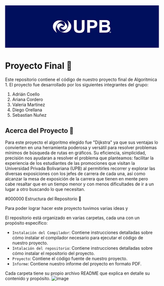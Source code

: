 ![](https://github.com/AdrianCoello/ProyectoFinal/blob/main/BannerUPB.png)
# Proyecto Final :page_facing_up:

Este repositorio contiene el código de nuestro proyecto final de Algoritmica 1. El proyecto fue desarrollado por los siguientes integrantes del grupo:

1. Adrián Coello 
2. Ariana Cordero
3. Valeria Martinez
4. Diego Orellana
5. Sebastian Nuñez

## Acerca del Proyecto :mag_right:

Para este proyecto el algoritmo elegido fue "Dijkstra" ya que sus ventajas lo convierten en una herramienta poderosa y versátil para resolver problemas mínimos de búsqueda de rutas en gráficos. Su eficiencia, simplicidad, precisión nos ayudaran a resolver el problema que planteamos: facilitar la experiencia de los estudiantes de las promociones que visitan la Universidad Privada Bolivariana (UPB) al permitirles recorrer y explorar las diversas exposiciones con los jefes de carrera de cada una, así como alcanzar la mesa de exposición de la carrera que tienen en mente pero cabe resaltar que en un tiempo menor y con menos dificultades de ir a un lugar a otro buscando lo que necesitan.

#000000 Estructura del Repositorio :open_file_folder: 

Para poder lograr hacer este proyecto tuvimos varias ideas y 

El repositorio está organizado en varias carpetas, cada una con un propósito específico:

- `Instalación del Compilador`: Contiene instrucciones detalladas sobre cómo instalar el compilador necesario para ejecutar el código de nuestro proyecto.
- `Intalación del repositorio`: Contiene instrucciones detalladas sobre cómo instalar el repositorio del proyecto.
- `Proyecto`: Contiene el código fuente de nuestro proyecto.
- `Informe`: Contiene nuestro informe del proyecto en formato PDF.



Cada carpeta tiene su propio archivo README que explica en detalle su contenido y propósito.
![image](https://github.com/AdrianCoello/ProyectoFinal/assets/165090205/8c05a482-0aec-4c31-b37b-359a1863a235)






